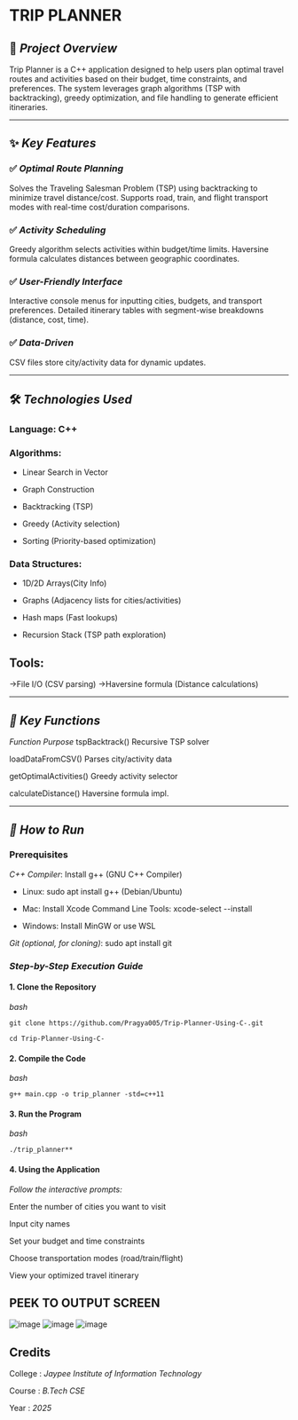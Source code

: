 # TRIP PLANNER
## 📌 ***Project Overview***

Trip Planner is a C++ application designed to help users plan optimal travel routes and activities based on their budget, time constraints, and preferences.
The system leverages graph algorithms (TSP with backtracking), greedy optimization, and file handling to generate efficient itineraries.

---

## ✨ ***Key Features***

### ✅ *Optimal Route Planning*

Solves the Traveling Salesman Problem (TSP) using backtracking to minimize travel distance/cost. Supports road, train, and flight transport modes with real-time cost/duration comparisons.

### ✅ *Activity Scheduling*

Greedy algorithm selects activities within budget/time limits. Haversine formula calculates distances between geographic coordinates.

### ✅ *User-Friendly Interface*

Interactive console menus for inputting cities, budgets, and transport preferences. Detailed itinerary tables with segment-wise breakdowns (distance, cost, time).

### ✅ *Data-Driven*

CSV files store city/activity data for dynamic updates.

---
## 🛠️ ***Technologies Used***

### **Language: C++**

### **Algorithms:**

- Linear Search in Vector

- Graph Construction

- Backtracking (TSP)

- Greedy (Activity selection)

- Sorting (Priority-based optimization)

### **Data Structures:**

- 1D/2D Arrays(City Info)

- Graphs (Adjacency lists for cities/activities)

- Hash maps (Fast lookups)

- Recursion Stack (TSP path exploration)

## **Tools:**

->File I/O (CSV parsing)
->Haversine formula (Distance calculations)

---
## ***📝 Key Functions***

*Function*	           *Purpose*
tspBacktrack()	       Recursive TSP solver

loadDataFromCSV()	     Parses city/activity data

getOptimalActivities() Greedy activity selector

calculateDistance()	   Haversine formula impl.

---
## ***🚀 How to Run***


### **Prerequisites**
*C++ Compiler*: Install g++ (GNU C++ Compiler)

- Linux: sudo apt install g++ (Debian/Ubuntu)

- Mac: Install Xcode Command Line Tools: xcode-select --install

- Windows: Install MinGW or use WSL

*Git (optional, for cloning)*: sudo apt install git



### ***Step-by-Step Execution Guide***


#### 1. Clone the Repository
   
*bash*

```
git clone https://github.com/Pragya005/Trip-Planner-Using-C-.git

cd Trip-Planner-Using-C-
```


#### 2. Compile the Code
   
*bash*

`g++ main.cpp -o trip_planner -std=c++11
`

#### 3. Run the Program
   
*bash*

`./trip_planner**
`

#### 4. Using the Application

   
*Follow the interactive prompts:*

Enter the number of cities you want to visit

Input city names

Set your budget and time constraints

Choose transportation modes (road/train/flight)

View your optimized travel itinerary


## PEEK TO OUTPUT SCREEN
![image](https://github.com/user-attachments/assets/062ef953-8932-4a1f-bd0c-f49f5d659175)
![image](https://github.com/user-attachments/assets/449562e3-703c-4425-8d60-fee13004b604)
![image](https://github.com/user-attachments/assets/228e3950-9cee-4c54-a721-cab303ef6024)


## Credits

College : *Jaypee Institute of Information Technology*

Course : *B.Tech CSE*

Year : *2025*
